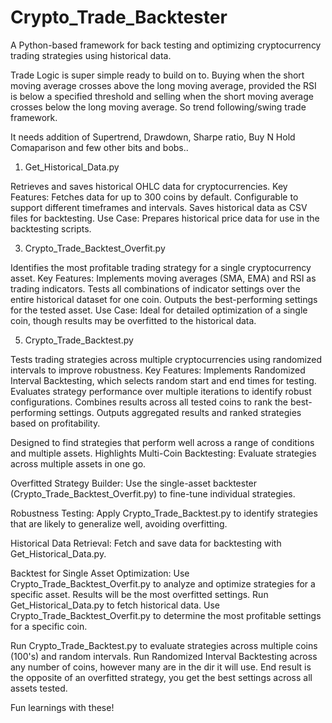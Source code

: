 # Crypto_Trade_Backtester
A Python-based framework for back testing and optimizing cryptocurrency trading strategies using historical data.

Trade Logic is super simple ready to build on to.
Buying when the short moving average crosses above the long moving average, provided the RSI is below a specified threshold and selling when the short moving average crosses below the long moving average.
So trend following/swing trade framework. 

It needs addition of Supertrend, Drawdown, Sharpe ratio, Buy N Hold Comaparison and few other bits and bobs..


1. Get_Historical_Data.py

Retrieves and saves historical OHLC data for cryptocurrencies.
Key Features:
Fetches data for up to 300 coins by default.
Configurable to support different timeframes and intervals.
Saves historical data as CSV files for backtesting.
Use Case:
Prepares historical price data for use in the backtesting scripts.

3. Crypto_Trade_Backtest_Overfit.py

Identifies the most profitable trading strategy for a single cryptocurrency asset.
Key Features:
Implements moving averages (SMA, EMA) and RSI as trading indicators.
Tests all combinations of indicator settings over the entire historical dataset for one coin.
Outputs the best-performing settings for the tested asset.
Use Case:
Ideal for detailed optimization of a single coin, though results may be overfitted to the historical data.

5. Crypto_Trade_Backtest.py

Tests trading strategies across multiple cryptocurrencies using randomized intervals to improve robustness.
Key Features:
Implements Randomized Interval Backtesting, which selects random start and end times for testing.
Evaluates strategy performance over multiple iterations to identify robust configurations.
Combines results across all tested coins to rank the best-performing settings.
Outputs aggregated results and ranked strategies based on profitability.

Designed to find strategies that perform well across a range of conditions and multiple assets.
Highlights
Multi-Coin Backtesting:
Evaluate strategies across multiple assets in one go.

Overfitted Strategy Builder:
Use the single-asset backtester (Crypto_Trade_Backtest_Overfit.py) to fine-tune individual strategies.

Robustness Testing:
Apply Crypto_Trade_Backtest.py to identify strategies that are likely to generalize well, avoiding overfitting.

Historical Data Retrieval:
Fetch and save data for backtesting with Get_Historical_Data.py.

Backtest for Single Asset Optimization:
Use Crypto_Trade_Backtest_Overfit.py to analyze and optimize strategies for a specific asset. Results will be the most overfitted settings.
Run Get_Historical_Data.py to fetch historical data.
Use Crypto_Trade_Backtest_Overfit.py to determine the most profitable settings for a specific coin.

Run Crypto_Trade_Backtest.py to evaluate strategies across multiple coins (100's) and random intervals.
Run Randomized Interval Backtesting across any number of coins, however many are in the dir it will use. 
End result is the opposite of an overfitted strategy, you get the best settings across all assets tested.

Fun learnings with these!





